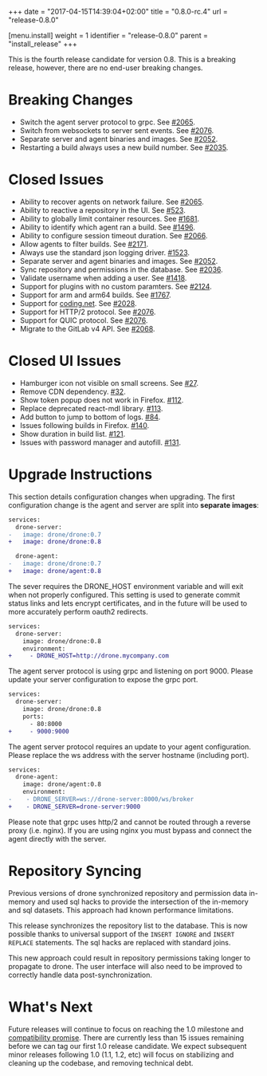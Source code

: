 +++
date = "2017-04-15T14:39:04+02:00"
title = "0.8.0-rc.4"
url = "release-0.8.0"

[menu.install]
  weight = 1
  identifier = "release-0.8.0"
  parent = "install_release"
+++

This is the fourth release candidate for version 0.8. This is a breaking release, however, there are no end-user breaking changes.

# Breaking Changes

* Switch the agent server protocol to grpc. See [#2065](https://github.com/drone/drone/issues/2065).
* Switch from websockets to server sent events. See [#2076](https://github.com/drone/drone/issues/2076).
* Separate server and agent binaries and images. See [#2052](https://github.com/drone/drone/issues/2052).
* Restarting a build always uses a new build number. See [#2035](https://github.com/drone/drone/issues/2035).

# Closed Issues

* Ability to recover agents on network failure. See [#2065](https://github.com/drone/drone/issues/2065).
* Ability to reactive a repository in the UI. See [#523](https://github.com/drone/drone/issues/523).
* Ability to globally limit container resources. See [#1681](https://github.com/drone/drone/issues/1681).
* Ability to identify which agent ran a build. See [#1496](https://github.com/drone/drone/issues/1496).
* Ability to configure session timeout duration. See [#2066](https://github.com/drone/drone/issues/2066).
* Allow agents to filter builds. See [#2171](https://github.com/drone/drone/issues/2171).
* Always use the standard json logging driver. [#1523](https://github.com/drone/drone/issues/1523).
* Separate server and agent binaries and images. See [#2052](https://github.com/drone/drone/issues/2052).
* Sync repository and permissions in the database. See [#2036](https://github.com/drone/drone/issues/2036).
* Validate username when adding a user. See [#1418](https://github.com/drone/drone/issues/1418).
* Support for plugins with no custom paramters. See [#2124](https://github.com/drone/drone/issues/2124).
* Support for arm and arm64 builds. See [#1767](https://github.com/drone/drone/issues/1767).
* Support for [coding.net](https://coding.net/). See [#2028](https://github.com/drone/drone/pull/2028).
* Support for HTTP/2 protocol. See [#2076](https://github.com/drone/drone/issues/2076).
* Support for QUIC protocol. See [#2076](https://github.com/drone/drone/issues/2076).
* Migrate to the GitLab v4 API. See [#2068](https://github.com/drone/drone/issues/2068).

# Closed UI Issues

* Hamburger icon not visible on small screens. See [#27](https://github.com/drone/drone-ui/issues/27).
* Remove CDN dependency. [#32](https://github.com/drone/drone-ui/issues/32).
* Show token popup does not work in Firefox. [#112](https://github.com/drone/drone-ui/issues/112).
* Replace deprecated react-mdl library. [#113](https://github.com/drone/drone-ui/issues/113).
* Add button to jump to bottom of logs. [#84](https://github.com/drone/drone-ui/issues/84).
* Issues following builds in Firefox. [#140](https://github.com/drone/drone-ui/issues/140).
* Show duration in build list. [#121](https://github.com/drone/drone-ui/issues/121).
* Issues with password manager and autofill. [#131](https://github.com/drone/drone-ui/issues/131).

# Upgrade Instructions

This section details configuration changes when upgrading. The first configuration change is the agent and server are split into **separate images**:

```diff
services:
  drone-server:
-   image: drone/drone:0.7
+   image: drone/drone:0.8

  drone-agent:
-   image: drone/drone:0.7
+   image: drone/agent:0.8
```

The sever requires the DRONE_HOST environment variable and will exit when not properly configured. This setting is used to generate commit status links and lets encrypt certificates, and in the future will be used to more accurately perform oauth2 redirects.

```diff
services:
  drone-server:
    image: drone/drone:0.8
    environment:
+     - DRONE_HOST=http://drone.mycompany.com
```

The agent server protocol is using grpc and listening on port 9000. Please update your server configuration to expose the grpc port.

```diff
services:
  drone-server:
    image: drone/drone:0.8
    ports:
      - 80:8000
+     - 9000:9000
```

The agent server protocol requires an update to your agent configuration. Please replace the ws address with the server hostname (including port).

```diff
services:
  drone-agent:
    image: drone/agent:0.8
    environment:
-    - DRONE_SERVER=ws://drone-server:8000/ws/broker
+    - DRONE_SERVER=drone-server:9000
```

Please note that grpc uses http/2 and cannot be routed through a reverse proxy (i.e. nginx). If you are using nginx you must bypass and connect the agent directly with the server.

# Repository Syncing

Previous versions of drone synchronized repository and permission data in-memory and used sql hacks to provide the intersection of the in-memory and sql datasets. This approach had known performance limitations.

This release synchronizes the repository list to the database. This is now possible thanks to universal support of the `INSERT IGNORE` and `INSERT REPLACE` statements. The sql hacks are replaced with standard joins.

This new approach could result in repository permissions taking longer to propagate to drone. The user interface will also need to be improved to correctly handle data post-synchronization.

# What's Next

Future releases will continue to focus on reaching the 1.0 milestone and [compatibility promise](https://golang.org/doc/go1compat). There are currently less than 15 issues remaining before we can tag our first 1.0 release candidate. We expect subsequent minor releases following 1.0 (1.1, 1.2, etc) will focus on stabilizing and cleaning up the codebase, and removing technical debt.
